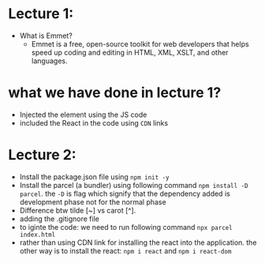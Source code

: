 # Lecture 1:

- What is Emmet?
  - Emmet is a free, open-source toolkit for web developers that helps speed up coding and editing in HTML, XML, XSLT, and other languages.

# what we have done in lecture 1?

- Injected the element using the JS code
- included the React in the code using `CDN` links

# Lecture 2:

- Install the package.json file using `npm init -y`
- Install the parcel (a bundler) using following command `npm install -D parcel`. the `-D` is flag which signify that the dependency added is development phase not for the normal phase
- Difference btw tilde [~] vs carot [^].
- adding the .gitignore file
- to iginte the code: we need to run following command `npx parcel index.html`
- rather than using CDN link for installing the react into the application. the other way is to install the react: `npm i react` and `npm i react-dom`
